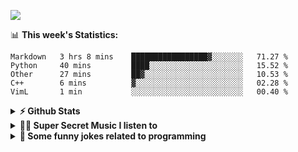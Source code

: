 ![](https://visitor-badge.glitch.me/badge?page_id=gpk2000)

📊 **This week's Statistics:**
<!--START_SECTION:waka-->
```text
Markdown   3 hrs 8 mins    █████████████████▓░░░░░░░   71.27 % 
Python     40 mins         ████░░░░░░░░░░░░░░░░░░░░░   15.52 % 
Other      27 mins         ██▓░░░░░░░░░░░░░░░░░░░░░░   10.53 % 
C++        6 mins          ▓░░░░░░░░░░░░░░░░░░░░░░░░   02.28 % 
VimL       1 min           ░░░░░░░░░░░░░░░░░░░░░░░░░   00.40 % 
```
<!--END_SECTION:waka-->

<details>	
  <summary><b>⚡ Github Stats</b></summary>

<img height="180em" src="https://github-readme-stats.vercel.app/api?username=gpk2000&show_icons=true&&theme=radical&hide_border=true" />
<img height="180em" src="https://github-readme-stats.vercel.app/api/top-langs/?username=gpk2000&exclude_repo=KNN-Image-Classification&show_icons=true&hide_border=true&layout=compact&langs_count=8&theme=radical"/>
</details>

<details>
  <summary><b>🕵️‍♂️ Super Secret Music I listen to</b></summary>
  <img height="150em" src="https://spotify-github-profile.vercel.app/api/view.svg?uid=slzb129m72yeufhkw43ieulup&cover_image=false&theme=default" />
</details>

<details>
  <summary><b>🙂 Some funny jokes related to programming</b></summary>
  <img src="https://readme-jokes.vercel.app/api" alt="Jokes Card"/>
</details>

